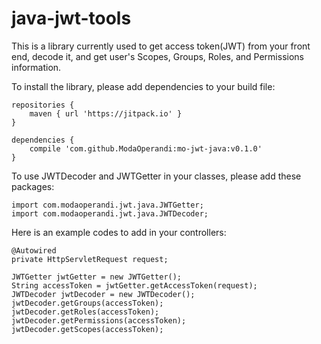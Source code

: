 # java-jwt-tools

This is a library currently used to get access token(JWT) from your front end, decode it, and get user's Scopes, Groups, Roles, and Permissions information.

To install the library, please add dependencies to your build file:

	repositories { 
        maven { url 'https://jitpack.io' }
    }

    dependencies {
        compile 'com.github.ModaOperandi:mo-jwt-java:v0.1.0'
    }


To use JWTDecoder and JWTGetter in your classes, please add these packages:

	import com.modaoperandi.jwt.java.JWTGetter;
	import com.modaoperandi.jwt.java.JWTDecoder;

Here is an example codes to add in your controllers:

	@Autowired
	private HttpServletRequest request;
  
    JWTGetter jwtGetter = new JWTGetter();
	String accessToken = jwtGetter.getAccessToken(request);
	JWTDecoder jwtDecoder = new JWTDecoder();
	jwtDecoder.getGroups(accessToken);
	jwtDecoder.getRoles(accessToken);
	jwtDecoder.getPermissions(accessToken);
    jwtDecoder.getScopes(accessToken);
